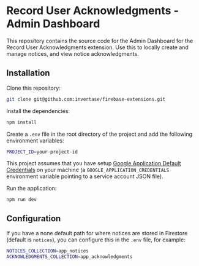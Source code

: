 # Record User Acknowledgments - Admin Dashboard

This repository contains the source code for the Admin Dashboard for the Record User Acknowledgments extension. Use this to locally create and manage notices, and view notice acknowledgments.

## Installation

Clone this repository:

```bash
git clone git@github.com:invertase/firebase-extensions.git
```

Install the dependencies:

```bash
npm install
```

Create a `.env` file in the root directory of the project and add the following environment variables:

```bash
PROJECT_ID=your-project-id
```

This project assumes that you have setup [Google Application Default Credentials](https://firebase.google.com/docs/admin/setup) on your machine (a `GOOGLE_APPLICATION_CREDENTIALS` environment variable pointing to a service account JSON file).

Run the application:

```
npm run dev
```

## Configuration

If you have a none default path for where notices are stored in Firestore (default is `notices`), you can configure this in the `.env` file, for example:

```bash
NOTICES_COLLECTION=app_notices
ACKNOWLEDGMENTS_COLLECTION=app_acknowledgments
```
